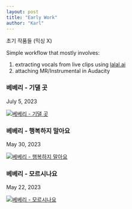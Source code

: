 ```yaml
---
layout: post
title: "Early Work"
author: "Karl"
---
```


초기 작품들 (믹싱 X)

Simple workflow that mostly involves:
1. extracting vocals from live clips using [lalal.ai](https://www.lalal.ai/)
2. attaching MR/Instrumental in Audacity

### 베베리 - 기댈 곳
July 5, 2023

<a href="https://www.youtube.com/watch?v=lGwgZ-sMIHk" target="_blank">
  <img src="https://markdown-videos-api.jorgenkh.no/url?url=https%3A%2F%2Fwww.youtube.com%2Fwatch%3Fv%3DlGwgZ-sMIHk" alt="베베리 - 기댈 곳" title="베베리 - 기댈 곳"/>
</a>

### 베베리 - 행복하지 말아요
May 30, 2023

<a href="https://www.youtube.com/watch?v=I_tcfduS4TQ" target="_blank">
  <img src="https://markdown-videos-api.jorgenkh.no/url?url=https%3A%2F%2Fwww.youtube.com%2Fwatch%3Fv%3DI_tcfduS4TQ" alt="베베리 - 행복하지 말아요" title="베베리 - 행복하지 말아요"/>
</a>

### 베베리 - 모르시나요
May 22, 2023

<a href="https://www.youtube.com/watch?v=MBH_ppNQzWA" target="_blank">
  <img src="https://markdown-videos-api.jorgenkh.no/url?url=https%3A%2F%2Fwww.youtube.com%2Fwatch%3Fv%3DMBH_ppNQzWA" alt="베베리 - 모르시나요" title="베베리 - 모르시나요"/>
</a>
